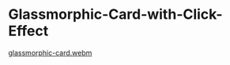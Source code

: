 # Glassmorphic-Card-with-Click-Effect

[glassmorphic-card.webm](https://github.com/user-attachments/assets/ec0612b6-f951-413f-b710-0fa827286764)
